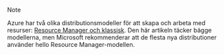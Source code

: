 > [!NOTE]
> Azure har två olika distributionsmodeller för att skapa och arbeta med resurser: [Resource Manager och klassisk](../articles/azure-resource-manager/resource-manager-deployment-model.md). Den här artikeln täcker bägge modellerna, men Microsoft rekommenderar att de flesta nya distributioner använder hello Resource Manager-modellen.
